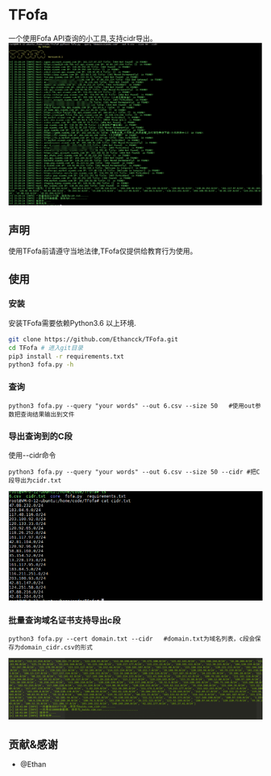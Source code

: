 # TFofa
一个使用Fofa API查询的小工具,支持cidr导出。
![Jietu20200516-184214](./images/1.png)

## 声明

使用TFofa前请遵守当地法律,TFofa仅提供给教育行为使用。

## 使用

### 安装
安装TFofa需要依赖Python3.6 以上环境.
```bash
git clone https://github.com/Ethancck/TFofa.git
cd TFofa # 进入git目录
pip3 install -r requirements.txt
python3 fofa.py -h
```
### 查询
```
python3 fofa.py --query "your words" --out 6.csv --size 50   #使用out参数把查询结果输出到文件
```
### 导出查询到的C段
使用--cidr命令
```
python3 fofa.py --query "your words" --out 6.csv --size 50 --cidr #把C段导出为cidr.txt
```
![Jietu20200516-184214](./images/2.png)

### 批量查询域名证书支持导出c段
```
python3 fofa.py --cert domain.txt --cidr   #domain.txt为域名列表，c段会保存为domain_cidr.csv的形式
```
![Jietu20200516-184214](./images/3.png)

## 贡献&感谢
- @Ethan
